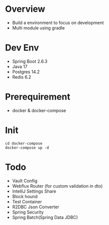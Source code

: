 # Overview

* Build a environment to focus on development
* Multi module using gradle

# Dev Env

- Spring Boot 2.6.3
- Java 17
- Postgres 14.2
- Redis 6.2

# Prerequirement

- docker & docker-compose

# Init

```
cd docker-compose
docker-compose up -d
```

# Todo

- Vault Config
- Webflux Router (for custom validation in dto)
- IntelliJ Settings Share
- Block hound
- Test Container
- R2DBC Json Converter
- Spring Security
- Spring Batch(Spring Data JDBC)